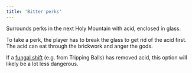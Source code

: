 ```yaml
---
title: 'Bitter perks'
---
```


Surrounds perks in the next Holy Mountain with acid, enclosed in glass.

To take a perk, the player has to break the glass to get rid of the acid first. The acid can eat through the brickwork and anger the gods.

If a [fungal shift](https://noita.wiki.gg/wiki/Fungal_Reality_Shift) (e.g. from Tripping Balls) has removed acid, this option will likely be a lot less dangerous.
